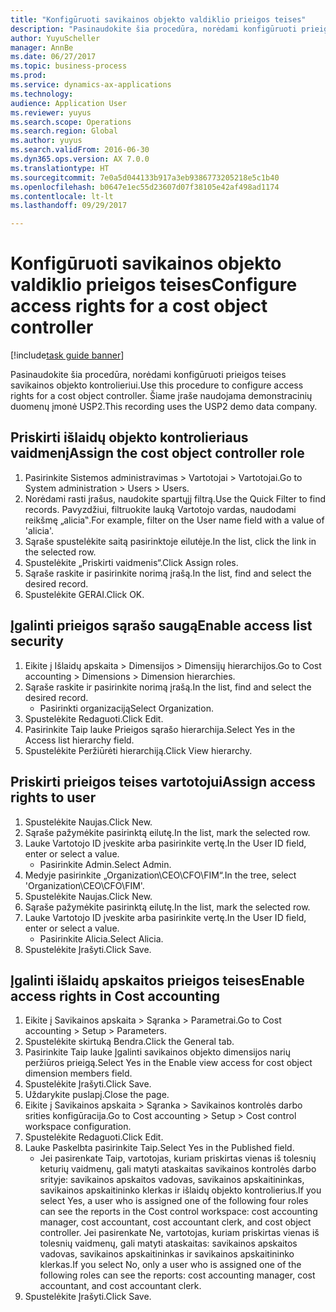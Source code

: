 ```yaml
--- 
title: "Konfigūruoti savikainos objekto valdiklio prieigos teises"
description: "Pasinaudokite šia procedūra, norėdami konfigūruoti prieigos teises savikainos objekto kontrolieriui."
author: YuyuScheller
manager: AnnBe
ms.date: 06/27/2017
ms.topic: business-process
ms.prod: 
ms.service: dynamics-ax-applications
ms.technology: 
audience: Application User
ms.reviewer: yuyus
ms.search.scope: Operations
ms.search.region: Global
ms.author: yuyus
ms.search.validFrom: 2016-06-30
ms.dyn365.ops.version: AX 7.0.0
ms.translationtype: HT
ms.sourcegitcommit: 7e0a5d044133b917a3eb9386773205218e5c1b40
ms.openlocfilehash: b0647e1ec55d23607d07f38105e42af498ad1174
ms.contentlocale: lt-lt
ms.lasthandoff: 09/29/2017

---
```

# <a name="configure-access-rights-for-a-cost-object-controller"></a><span data-ttu-id="49ebc-103">Konfigūruoti savikainos objekto valdiklio prieigos teises</span><span class="sxs-lookup"><span data-stu-id="49ebc-103">Configure access rights for a cost object controller</span></span>

[!include[task guide banner](../../includes/task-guide-banner.md)]

<span data-ttu-id="49ebc-104">Pasinaudokite šia procedūra, norėdami konfigūruoti prieigos teises savikainos objekto kontrolieriui.</span><span class="sxs-lookup"><span data-stu-id="49ebc-104">Use this procedure to configure access rights for a cost object controller.</span></span> <span data-ttu-id="49ebc-105">Šiame įraše naudojama demonstracinių duomenų įmonė USP2.</span><span class="sxs-lookup"><span data-stu-id="49ebc-105">This recording uses the USP2 demo data company.</span></span>


## <a name="assign-the-cost-object-controller-role"></a><span data-ttu-id="49ebc-106">Priskirti išlaidų objekto kontrolieriaus vaidmenį</span><span class="sxs-lookup"><span data-stu-id="49ebc-106">Assign the cost object controller role</span></span>
1. <span data-ttu-id="49ebc-107">Pasirinkite Sistemos administravimas > Vartotojai > Vartotojai.</span><span class="sxs-lookup"><span data-stu-id="49ebc-107">Go to System administration > Users > Users.</span></span>
2. <span data-ttu-id="49ebc-108">Norėdami rasti įrašus, naudokite spartųjį filtrą.</span><span class="sxs-lookup"><span data-stu-id="49ebc-108">Use the Quick Filter to find records.</span></span> <span data-ttu-id="49ebc-109">Pavyzdžiui, filtruokite lauką Vartotojo vardas, naudodami reikšmę „alicia‟.</span><span class="sxs-lookup"><span data-stu-id="49ebc-109">For example, filter on the User name field with a value of 'alicia'.</span></span>
3. <span data-ttu-id="49ebc-110">Sąraše spustelėkite saitą pasirinktoje eilutėje.</span><span class="sxs-lookup"><span data-stu-id="49ebc-110">In the list, click the link in the selected row.</span></span>
4. <span data-ttu-id="49ebc-111">Spustelėkite „Priskirti vaidmenis“.</span><span class="sxs-lookup"><span data-stu-id="49ebc-111">Click Assign roles.</span></span>
5. <span data-ttu-id="49ebc-112">Sąraše raskite ir pasirinkite norimą įrašą.</span><span class="sxs-lookup"><span data-stu-id="49ebc-112">In the list, find and select the desired record.</span></span>
6. <span data-ttu-id="49ebc-113">Spustelėkite GERAI.</span><span class="sxs-lookup"><span data-stu-id="49ebc-113">Click OK.</span></span>

## <a name="enable-access-list-security"></a><span data-ttu-id="49ebc-114">Įgalinti prieigos sąrašo saugą</span><span class="sxs-lookup"><span data-stu-id="49ebc-114">Enable access list security</span></span>
1. <span data-ttu-id="49ebc-115">Eikite į Išlaidų apskaita > Dimensijos > Dimensijų hierarchijos.</span><span class="sxs-lookup"><span data-stu-id="49ebc-115">Go to Cost accounting > Dimensions > Dimension hierarchies.</span></span>
2. <span data-ttu-id="49ebc-116">Sąraše raskite ir pasirinkite norimą įrašą.</span><span class="sxs-lookup"><span data-stu-id="49ebc-116">In the list, find and select the desired record.</span></span>
    * <span data-ttu-id="49ebc-117">Pasirinkti organizaciją</span><span class="sxs-lookup"><span data-stu-id="49ebc-117">Select Organization.</span></span>  
3. <span data-ttu-id="49ebc-118">Spustelėkite Redaguoti.</span><span class="sxs-lookup"><span data-stu-id="49ebc-118">Click Edit.</span></span>
4. <span data-ttu-id="49ebc-119">Pasirinkite Taip lauke Prieigos sąrašo hierarchija.</span><span class="sxs-lookup"><span data-stu-id="49ebc-119">Select Yes in the Access list hierarchy field.</span></span>
5. <span data-ttu-id="49ebc-120">Spustelėkite Peržiūrėti hierarchiją.</span><span class="sxs-lookup"><span data-stu-id="49ebc-120">Click View hierarchy.</span></span>

## <a name="assign-access-rights-to-user"></a><span data-ttu-id="49ebc-121">Priskirti prieigos teises vartotojui</span><span class="sxs-lookup"><span data-stu-id="49ebc-121">Assign access rights to user</span></span>
1. <span data-ttu-id="49ebc-122">Spustelėkite Naujas.</span><span class="sxs-lookup"><span data-stu-id="49ebc-122">Click New.</span></span>
2. <span data-ttu-id="49ebc-123">Sąraše pažymėkite pasirinktą eilutę.</span><span class="sxs-lookup"><span data-stu-id="49ebc-123">In the list, mark the selected row.</span></span>
3. <span data-ttu-id="49ebc-124">Lauke Vartotojo ID įveskite arba pasirinkite vertę.</span><span class="sxs-lookup"><span data-stu-id="49ebc-124">In the User ID field, enter or select a value.</span></span>
    * <span data-ttu-id="49ebc-125">Pasirinkite Admin.</span><span class="sxs-lookup"><span data-stu-id="49ebc-125">Select Admin.</span></span>  
4. <span data-ttu-id="49ebc-126">Medyje pasirinkite „Organization\CEO\CFO\FIM“.</span><span class="sxs-lookup"><span data-stu-id="49ebc-126">In the tree, select 'Organization\CEO\CFO\FIM'.</span></span>
5. <span data-ttu-id="49ebc-127">Spustelėkite Naujas.</span><span class="sxs-lookup"><span data-stu-id="49ebc-127">Click New.</span></span>
6. <span data-ttu-id="49ebc-128">Sąraše pažymėkite pasirinktą eilutę.</span><span class="sxs-lookup"><span data-stu-id="49ebc-128">In the list, mark the selected row.</span></span>
7. <span data-ttu-id="49ebc-129">Lauke Vartotojo ID įveskite arba pasirinkite vertę.</span><span class="sxs-lookup"><span data-stu-id="49ebc-129">In the User ID field, enter or select a value.</span></span>
    * <span data-ttu-id="49ebc-130">Pasirinkite Alicia.</span><span class="sxs-lookup"><span data-stu-id="49ebc-130">Select Alicia.</span></span>  
8. <span data-ttu-id="49ebc-131">Spustelėkite Įrašyti.</span><span class="sxs-lookup"><span data-stu-id="49ebc-131">Click Save.</span></span>

## <a name="enable-access-rights-in-cost-accounting"></a><span data-ttu-id="49ebc-132">Įgalinti išlaidų apskaitos prieigos teises</span><span class="sxs-lookup"><span data-stu-id="49ebc-132">Enable access rights in Cost accounting</span></span>
1. <span data-ttu-id="49ebc-133">Eikite į Savikainos apskaita > Sąranka > Parametrai.</span><span class="sxs-lookup"><span data-stu-id="49ebc-133">Go to Cost accounting > Setup > Parameters.</span></span>
2. <span data-ttu-id="49ebc-134">Spustelėkite skirtuką Bendra.</span><span class="sxs-lookup"><span data-stu-id="49ebc-134">Click the General tab.</span></span>
3. <span data-ttu-id="49ebc-135">Pasirinkite Taip lauke Įgalinti savikainos objekto dimensijos narių peržiūros prieigą.</span><span class="sxs-lookup"><span data-stu-id="49ebc-135">Select Yes in the Enable view access for cost object dimension members field.</span></span>
4. <span data-ttu-id="49ebc-136">Spustelėkite Įrašyti.</span><span class="sxs-lookup"><span data-stu-id="49ebc-136">Click Save.</span></span>
5. <span data-ttu-id="49ebc-137">Uždarykite puslapį.</span><span class="sxs-lookup"><span data-stu-id="49ebc-137">Close the page.</span></span>
6. <span data-ttu-id="49ebc-138">Eikite į Savikainos apskaita > Sąranka > Savikainos kontrolės darbo srities konfigūracija.</span><span class="sxs-lookup"><span data-stu-id="49ebc-138">Go to Cost accounting > Setup > Cost control workspace configuration.</span></span>
7. <span data-ttu-id="49ebc-139">Spustelėkite Redaguoti.</span><span class="sxs-lookup"><span data-stu-id="49ebc-139">Click Edit.</span></span>
8. <span data-ttu-id="49ebc-140">Lauke Paskelbta pasirinkite Taip.</span><span class="sxs-lookup"><span data-stu-id="49ebc-140">Select Yes in the Published field.</span></span>
    * <span data-ttu-id="49ebc-141">Jei pasirenkate Taip, vartotojas, kuriam priskirtas vienas iš tolesnių keturių vaidmenų, gali matyti ataskaitas savikainos kontrolės darbo srityje: savikainos apskaitos vadovas, savikainos apskaitininkas, savikainos apskaitininko klerkas ir išlaidų objekto kontrolierius.</span><span class="sxs-lookup"><span data-stu-id="49ebc-141">If you select Yes, a user who is assigned one of the following four roles can see the reports in the Cost control workspace: cost accounting manager, cost accountant, cost accountant clerk, and cost object controller.</span></span> <span data-ttu-id="49ebc-142">Jei pasirenkate Ne, vartotojas, kuriam priskirtas vienas iš tolesnių vaidmenų, gali matyti ataskaitas: savikainos apskaitos vadovas, savikainos apskaitininkas ir savikainos apskaitininko klerkas.</span><span class="sxs-lookup"><span data-stu-id="49ebc-142">If you select No, only a user who is assigned one of the following roles can see the reports: cost accounting manager, cost accountant, and cost accountant clerk.</span></span>    
9. <span data-ttu-id="49ebc-143">Spustelėkite Įrašyti.</span><span class="sxs-lookup"><span data-stu-id="49ebc-143">Click Save.</span></span>


